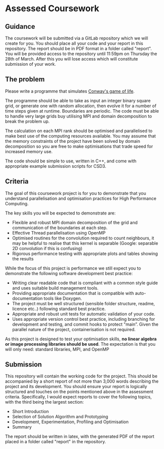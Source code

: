 # Assessed Coursework

## Guidance
The coursework will be submitted via a GitLab repository which we will create for you.  You should place all your code and your report in this repository. The report should be in PDF format in a folder called "report".  You will be provided access to the repository until 11:59pm on Thursday the 28th of March.  After this you will lose access which will constitute submission of your work.

## The problem
Please write a programme that simulates [Conway's game of life](https://en.wikipedia.org/wiki/Conway%27s_Game_of_Life).

The programme should be able to take as input an integer binary square grid, or generate one with random allocation, then evolve it for a number of time steps given at runtime.  Boundaries are periodic.  The code must be able to handle very large grids buy utilising MPI and domain decomposition to break the problem up.

The calculation on each MPI rank should be optimised and parallelised to make best use of the computing resources available.  You may assume that the memory constraints of the project have been solved by domain decomposition so you are free to make optimisations that trade speed for increased memory use.

The code should be simple to use, written in C++, and come with appropriate example submission scripts for CSD3.

## Criteria
The goal of this coursework project is for you to demonstrate that you understand parallelisation and optimisation practices for High Performance Computing.  

The key skills you will be expected to demonstrate are:
- Flexible and robust MPI domain decomposition of the grid and communication of the boundaries at each step.
- Effective Thread parallelisation using OpenMP
- Optimised routines for the convolution required to count neighbours, it may be helpful to realise that this kernel is separable (Google: separable 2D convolution if this is confusing)
- Rigorous performance testing with appropriate plots and tables showing the results

While the focus of this project is performance we still expect you to demonstrate the following software development best practice:
- Writing clear readable code that is compliant with a common style guide and uses suitable build management tools. 
- Providing appropriate documentation that is compatible with auto-documentation tools like Doxygen.
- The project must be well structured (sensible folder structure, readme, licence etc..) following standard best practice.
- Appropriate and robust unit tests for automatic validation of your code.
- Uses appropriate version control best practice, including branching for development and testing, and commit hooks to protect "main”.  Given the parallel nature of the project, containerisation is not required.

As this project is designed to test your optimisation skills, **no linear algebra or image processing libraries should be used**.  The expectation is that you will only need: standard libraries, MPI, and OpenMP

## Submission
This repository will contain the working code for the project. This should be accompanied by a short report of not more than 3,000 words describing the project and its development. You should ensure your report is logically structured and touches on the points mentioned above in the assessment criteria. Specifically, I would expect reports to cover the following topics, with the third being the largest section:

- Short Introduction
- Selection of Solution Algorithm and Prototyping
- Development, Experimentation, Profiling and Optimisation
- Summary

The report should be written in latex, with the generated PDF of the report placed in a folder called "report" in the repository.
